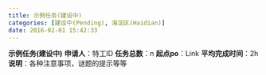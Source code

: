 ```yaml
---
title: 示例任务(建设中)
categories: [建设中(Pending), 海淀区(Haidian)]
date: 2016-02-01 15:42:33
---
```

  **示例任务(建设中)**
  **申请人**：特工ID
  **任务总数**：n
  **起点po**：Link
  **平均完成时间**：2h
  **说明**：各种注意事项，谜题的提示等等

